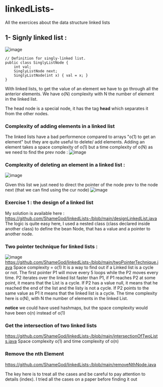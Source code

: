 # linkedLists-
All the exercices about the data structure linked lists 

## 1- Signly linked list : 

![image](https://user-images.githubusercontent.com/42012627/174730556-6753ecba-3a9d-4840-9a00-29b7d9763841.png)

```
// Definition for singly-linked list.
public class SinglyListNode {
    int val;
    SinglyListNode next;
    SinglyListNode(int x) { val = x; }
}
```

With linked lists, to get the value of an element we have to go through all the anterior elements. We have o(N) complexity with N the number of element in the linked list.

The head node is a special node, it has the tag **head** which separates it from the other nodes. 

### Complexity of adding elements in a linked list
The linked lists have a bad performence compared to arrays "o(1) to get an element" but they are quite useful to delete/ add elements.
Adding an element takes a space complexity of o(1) but a time complexity of o(N) as we need to find the prev node : 
![image](https://user-images.githubusercontent.com/42012627/174731367-863cb37b-5a95-4781-87f2-16fa19545eb4.png)

### Complexity of deleting an element in a linked list : 

![image](https://user-images.githubusercontent.com/42012627/174732244-d520315c-2784-4583-b9ad-c4908109b3ff.png)

Given this list we just need to direct the pointer of the node prev to the node next (that we can find using the cur node)
![image](https://user-images.githubusercontent.com/42012627/174732510-1713b93f-4808-485a-84ae-23518d42c92c.png)

### Exercise 1 : the design of a linked list 
My solution is available here : https://github.com/ShameGod/linkedLists-/blob/main/designLinkedList.java
The logic is quite easy here, I used a nested class (class declared inside another class) to define the bean Node, that has a value and a pointer to another node. 

### Two pointer technique for linked lists : 
![image](https://user-images.githubusercontent.com/42012627/175356269-a374dc59-e115-4bfe-9e96-3feae220aedc.png)
https://github.com/ShameGod/linkedLists-/blob/main/twoPointerTechnique.java
Space complexity = o(1) 
It is a way to find out if a Linked list is a cycle or not.
The first pointer P1 will move every 5 loops while the P2 moves every time. P2 iterates over the linked list faster than P1, if P1 reaches P2 at some point, it means that the List is a cycle. If P2 has a value null, it means that he reached the end of the list and the listy is not a cycle. If P2 points to the same value as P1 it means that the linked list is a cycle. The time complexity here is o(N), with N the number of elements in the linked List. 

**notice** we could have used hashmaps, but the space complexity would have been o(n) instead of o(1) 


### Get the intersection of two linked lists 

https://github.com/ShameGod/linkedLists-/blob/main/intersectionOfTwoLists.java
Space complexity o(1) and time complexity of o(n)

### Remove the nth Element 
https://github.com/ShameGod/linkedLists-/blob/main/removeNthNode.java

The key here is to treat all the cases and be careful to pay attention to details (index). I tried all the cases on a paper before finding it out
